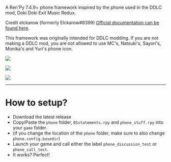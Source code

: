 A Ren'Py 7.4.9+ phone framework inspired by the phone used in the DDLC mod, Doki Doki Exit Music Redux.

Credit elckarow (formerly Elckarow#8399) [Official documentation can be found here](https://better-emr-phone.readthedocs.io/en/latest/).

This framework was originally intended for DDLC modding. If you are not making a DDLC mod, you are not allowed to use MC's, Natsuki's, Sayori's, Monika's and Yuri's phone icon.

![](https://github.com/Elckarow/Better-EMR-Phone/assets/101005497/63bda61b-ea12-436f-bf00-078b6bc85851)

![](https://github.com/Elckarow/Better-EMR-Phone/assets/101005497/6f6f3f7d-1a74-40fd-9b24-2310221f381b)

![](https://github.com/Elckarow/Better-EMR-Phone/assets/101005497/b7586874-8919-4888-a31d-53006e7426dd)

---

# How to setup?

- Download the latest release
- Copy/Paste the `phone` folder, `01statements.rpy` and `phone_stuff.rpy` into your `game` folder.
- (if you change the location of the `phone` folder, make sure to also change `phone.config.basedir`)
- Launch your game and call either the label `phone_discussion_test` or `phone_call_test`.
- It works? Perfect!
